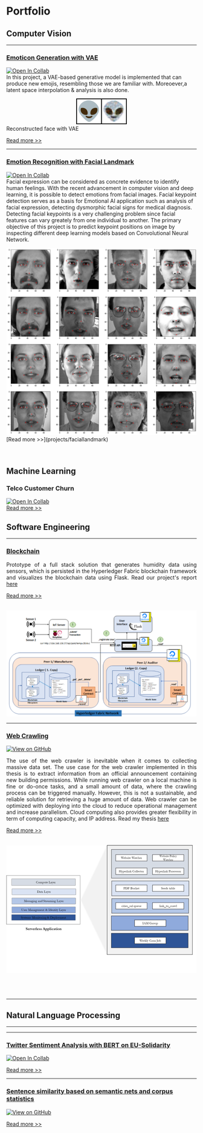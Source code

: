 # Portfolio


## Computer Vision
---
### [Emoticon Generation with VAE](projects/vae)
[![Open In Collab](https://colab.research.google.com/assets/colab-badge.svg)](https://colab.research.google.com/drive/1o1qmBDXCxMhZRncgdA_IdkVNalhIrsVg?usp=sharing)
<br/>
In this project,  a VAE-based generative model is implemented that can produce new emojis, resembling those we are familiar with. Moreoever,a latent space interpolation & analysis is also done.
<br/>
<center><img src="images/reconstructed.png"/></center>
Reconstructed face with VAE

[Read more >>](projects/vae)

---

### [Emotion Recognition with Facial Landmark](projects/faciallandmark)
[![Open In Collab](https://colab.research.google.com/assets/colab-badge.svg)](https://colab.research.google.com/drive/1MGQX07TFYVsMidh6F0rcKmjMAnfZS-md?usp=sharing)
<br/>
Facial expression can be considered as concrete evidence to identify human feelings. 
With the recent advancement in computer vision and deep learning, it is possible to detect emotions from facial images. Facial keypoint detection serves as a basis for Emotional AI application such as analysis of facial expression, detecting dysmorphic facial signs for medical diagnosis. Detecting facial keypoints is a very challenging problem since facial features can vary greately from one individual to another. The primary objective of this project is to predict keypoint positions on image by inspecting  different deep learning models based on Convolutional Neural Network. 
<br/>
<center><img src="images/facial_landmark.png"/></center>
[Read more >>](projects/faciallandmark)

<br/>
<br/>
<br/>

## Machine Learning

### Telco Customer Churn
[![Open In Collab](https://colab.research.google.com/assets/colab-badge.svg)](https://colab.research.google.com/drive/1ApRkueSNKG_tGjALBsttVHhqdekn9zhR?usp=sharing)
<br/>
[Read more >>](projects/telcochurn)


## Software Engineering
---
### [Blockchain](projects/blockchain)

<div align="justify">
Prototype of a full stack solution that generates humidity  data using sensors, which is persisted  in the Hyperledger Fabric blockchain framework and visualizes the blockchain data using Flask.
Read our project's report <a href="pdf/Final_Project_Report__HyperLedger.pdf">here</a>
</div >

[Read more >>](projects/blockchain)

<br/>
<center><img src="images/hyperledgernetwork.png"/></center>

  
---

### [Web Crawling](projects/webcrawling)
[![View on GitHub](https://img.shields.io/badge/GitHub-View_on_GitHub-blue?logo=GitHub)](https://github.com/nguyenviethoa95/Baugenehmigung-Crawler)  
<div align="justify">
The use of the web crawler is inevitable when it comes to collecting massive data set. The use case for the web crawler implemented in this thesis is to extract information from an official announcement containing new building permissions. While running web crawler on a local machine is fine or do-once tasks, and a small amount of data, where the crawling process can be triggered manually. However, this is not a sustainable, and reliable solution  for retrieving a huge amount of data. Web crawler can be optimized with deploying into the cloud to reduce operational management and increase parallelism. Cloud computing also provides greater flexibility in term of computing capacity, and IP address.
Read my thesis <a href="pdf/BachelorThesis.pdf">here</a>
</div>

[Read more >>](projects/webcrawling)

<br/>
<center><img src="images/thesis2.png"/></center>


<br/>
<br/>
<br/>

---

## Natural Language Processing 
---
<!---
### [RASA Chatbot](projects/rasa)
[![Generic badge](https://img.shields.io/badge/Open-Demo-Blue.svg)](https://shields.io/)  

Try the demo 

[Read more >>](projects/rasa)
-->
---

### [Twitter Sentiment Analysis with BERT on EU-Solidarity](projects/twitter)
[![Open In Collab](https://colab.research.google.com/assets/colab-badge.svg)](https://colab.research.google.com/drive/1Puob7U7i0aoacFCQqi4K0GclSXfhl12C?usp=sharing)

[Read more >>](projects/twitter)

---
### [Sentence similarity based on semantic nets and corpus statistics](projects/sentsim)
<!---[![Open Notebook](https://img.shields.io/badge/Jupyter-Open_Notebook-blue?logo=Jupyter)](projects/detect-food-trends-facebook.html)-->
[![View on GitHub](https://img.shields.io/badge/GitHub-View_on_GitHub-blue?logo=GitHub)](https://github.com/nguyenviethoa95/sentence_word_similarity-matrix/blob/main/sentence_word_similarity_matrix.ipynb)

[Read more >>](projects/sentsim)
<br/>
<br/>
<br/>
